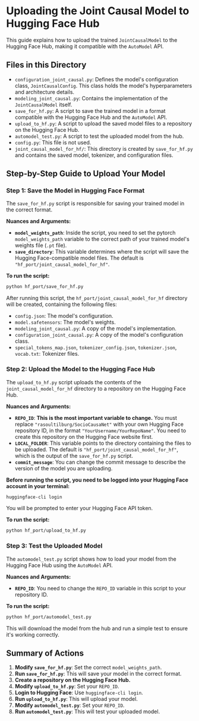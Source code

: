 # Uploading the Joint Causal Model to Hugging Face Hub

This guide explains how to upload the trained `JointCausalModel` to the Hugging Face Hub, making it compatible with the `AutoModel` API.

## Files in this Directory

*   `configuration_joint_causal.py`: Defines the model's configuration class, `JointCausalConfig`. This class holds the model's hyperparameters and architecture details.
*   `modeling_joint_causal.py`: Contains the implementation of the `JointCausalModel` itself.
*   `save_for_hf.py`: A script to save the trained model in a format compatible with the Hugging Face Hub and the `AutoModel` API.
*   `upload_to_hf.py`: A script to upload the saved model files to a repository on the Hugging Face Hub.
*   `automodel_test.py`: A script to test the uploaded model from the hub.
*   `config.py`: This file is not used.
*   `joint_causal_model_for_hf/`: This directory is created by `save_for_hf.py` and contains the saved model, tokenizer, and configuration files.

## Step-by-Step Guide to Upload Your Model

### Step 1: Save the Model in Hugging Face Format

The `save_for_hf.py` script is responsible for saving your trained model in the correct format.

**Nuances and Arguments:**

*   **`model_weights_path`**: Inside the script, you need to set the pytorch `model_weights_path` variable to the correct path of your trained model's weights file (`.pt` file). 
*   **`save_directory`**: This variable determines where the script will save the Hugging Face-compatible model files. The default is `"hf_port/joint_causal_model_for_hf"`.

**To run the script:**

```bash
python hf_port/save_for_hf.py
```

After running this script, the `hf_port/joint_causal_model_for_hf` directory will be created, containing the following files:

*   `config.json`: The model's configuration.
*   `model.safetensors`: The model's weights.
*   `modeling_joint_causal.py`: A copy of the model's implementation.
*   `configuration_joint_causal.py`: A copy of the model's configuration class.
*   `special_tokens_map.json`, `tokenizer_config.json`, `tokenizer.json`, `vocab.txt`: Tokenizer files.

### Step 2: Upload the Model to the Hugging Face Hub

The `upload_to_hf.py` script uploads the contents of the `joint_causal_model_for_hf` directory to a repository on the Hugging Face Hub.

**Nuances and Arguments:**

*   **`REPO_ID`**: **This is the most important variable to change.** You must replace `"rasoultilburg/SocioCausaNet"` with your own Hugging Face repository ID, in the format `"YourUsername/YourRepoName"`. You need to create this repository on the Hugging Face website first.
*   **`LOCAL_FOLDER`**: This variable points to the directory containing the files to be uploaded. The default is `"hf_port/joint_causal_model_for_hf"`, which is the output of the `save_for_hf.py` script.
*   **`commit_message`**: You can change the commit message to describe the version of the model you are uploading.

**Before running the script, you need to be logged into your Hugging Face account in your terminal:**

```bash
huggingface-cli login
```

You will be prompted to enter your Hugging Face API token.

**To run the script:**

```bash
python hf_port/upload_to_hf.py
```

### Step 3: Test the Uploaded Model

The `automodel_test.py` script shows how to load your model from the Hugging Face Hub using the `AutoModel` API.

**Nuances and Arguments:**

*   **`REPO_ID`**: You need to change the `REPO_ID` variable in this script to your repository ID.

**To run the script:**

```bash
python hf_port/automodel_test.py
```

This will download the model from the hub and run a simple test to ensure it's working correctly.

## Summary of Actions

1.  **Modify `save_for_hf.py`**: Set the correct `model_weights_path`.
2.  **Run `save_for_hf.py`**: This will save your model in the correct format.
3.  **Create a repository on the Hugging Face Hub.**
4.  **Modify `upload_to_hf.py`**: Set your `REPO_ID`.
5.  **Login to Hugging Face**: Use `huggingface-cli login`.
6.  **Run `upload_to_hf.py`**: This will upload your model.
7.  **Modify `automodel_test.py`**: Set your `REPO_ID`.
8.  **Run `automodel_test.py`**: This will test your uploaded model.
